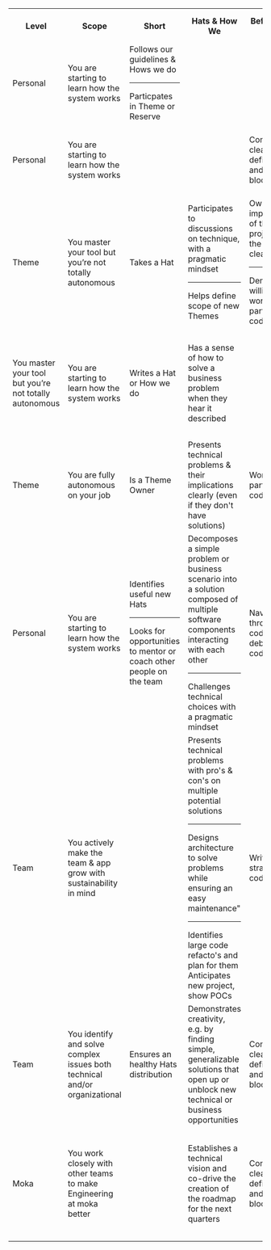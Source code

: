 <table><tr><th>Level</th><th>Scope</th><th>Short</th><th>Hats & How We</th><th>Before writing code</th><th>When writing code</th><th>After writing code</th><th>Around writing code</th><th>Data</th></tr><tr><A1</td><td> Personal</td><td>You are starting to learn how the system works</td><td>Follows our guidelines & Hows we do <hr/> Particpates in Theme or Reserve</td><td></td><td></td><td></td><td></td><td>Comments the queries </td></tr><tr><A2</td><td> Personal</td><td>You are starting to learn how the system works</td><td></td><td></td><td>Completes clearly-defined tasks and reports blockers</td><td>Writes pull requests that are easy to review and test</td><td></td><td>Writes self-explanatory queries </td></tr><tr><B1</td><td> Theme</td><td>You master your tool but you’re not totally autonomous</td><td>Takes a Hat</td><td>Participates to discussions on technique, with a pragmatic mindset <hr/> Helps define scope of new Themes</td><td>Owns the implementation of their projects once the scope is clearly defined <hr/> Demonstrates willingness to work on all parts of the codebase</td><td>Catches their mistakes before opening their PRs for review</td><td></td><td>Writes self-explanatory queries </td></tr><tr><B2</td><td> You master your tool but you’re not totally autonomous</td><td>You are starting to learn how the system works</td><td>Writes a Hat or How we do</td><td>Has a sense of how to solve a business problem when they hear it described</td><td></td><td>Writes pull requests that are easy to review and test</td><td>Writes and maintains clear documentation</td><td>Makes dashboards known and accessible <hr/> Able to maintain other's dashboards and queries </td></tr><tr><C1</td><td> Theme</td><td>You are fully autonomous on your job</td><td>Is a Theme Owner</td><td>Presents technical problems & their implications clearly (even if they don't have solutions)</td><td>Works on all parts of the codebase</td><td></td><td></td><td>Anticipates /presents data structure changes implications </td></tr><tr><C2</td><td> Personal</td><td>You are starting to learn how the system works</td><td>Identifies useful new Hats <hr/> Looks for opportunities to mentor or coach other people on the team</td><td>Decomposes a simple problem or business scenario into a solution composed of multiple software components interacting with each other <hr/> Challenges technical choices with a pragmatic mindset</td><td>Navigates through a large code base and debugs others’ code</td><td></td><td></td><td>Decomposes a problem or business scenario into a solution composed of multiple information sources </td></tr><tr><D</td><td> Team</td><td>You actively make the team & app grow with sustainability in mind</td><td></td><td>Presents technical problems with pro's & con's on multiple potential solutions <hr/> Designs architecture to solve problems while ensuring an easy maintenance" <hr/> Identifies large code refacto's and plan for them Anticipates new project, show POCs</td><td>Writes straightforward code</td><td>Writes pull requests that are easy to review and test</td><td>Works on all parts of the stack</td><td>Writes self-explanatory queries </td></tr><tr><E</td><td> Team</td><td>You identify and solve complex issues both technical and/or organizational</td><td>Ensures an healthy Hats distribution</td><td>Demonstrates creativity, e.g. by finding simple, generalizable solutions that open up or unblock new technical or business opportunities</td><td>Completes clearly-defined tasks and reports blockers</td><td>Writes pull requests that are easy to review and test</td><td>Understands the entire technology ecosystem (even outside moka)</td><td>Writes self-explanatory queries </td></tr><tr><F</td><td> Moka</td><td>You work closely with other teams to make Engineering at moka better</td><td></td><td>Establishes a technical vision and co-drive the creation of the roadmap for the next quarters</td><td>Completes clearly-defined tasks and reports blockers</td><td></td><td>Knows which levers to pull to drive meaningful results and understand the wider, cross-functional implications of their work.</td><td> </td></tr></table>